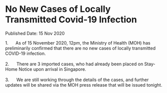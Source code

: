 <html>
    <meta http-equiv="Content-Type" content="text/html; charset=utf-8"/>
    <meta charset="utf-8"/>
    <title>No New Cases of Locally Transmitted Covid-19 Infection</title>
    <body><h1>No New Cases of Locally Transmitted Covid-19 Infection</h1>
    <p>Published Date: 15 Nov 2020</p> 1.&nbsp; &nbsp; &nbsp; As of 15 November 2020, 12pm, the Ministry of Health (MOH) has preliminarily confirmed that there are no new cases of locally transmitted COVID-19 infection.&nbsp;<br><br>2.&nbsp;&nbsp;&nbsp;&nbsp;&nbsp; There are 3 imported cases, who had already been placed on Stay-Home Notice upon arrival in Singapore.<br><br>3.&nbsp;&nbsp;&nbsp;&nbsp;&nbsp; We are still working through the details of the cases, and further updates will be shared via the MOH press release that will be issued tonight.</body>
</html>